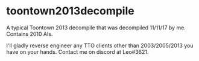 # toontown2013decompile
A typical Toontown 2013 decompile that was decompiled 11/11/17 by me.
Contains 2010 AIs.

I'll gladly reverse engineer any TTO clients other than 2003/2005/2013 you have on your hands. Contact me on discord at Leo#3621.